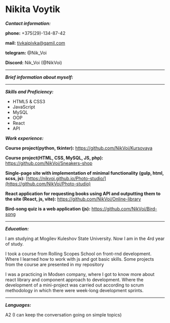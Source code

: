 # Nikita Voytik

***Contact information:***

**phone:** +375(29)-134-87-42 

**mail:** tivkaipivka@gamil.com 

**telegram:** @Nik_Voi 

**Discord:** Nik_Voi (@NikVoi)

********* 

***Brief information about myself:*** 



********* 

***Skills and Proficiency:***

+ HTML5 & CSS3 
+ JavaScript
+ MySQL
+ OOP
+ React
+ API

***Work experience:***

**Course project(python, tkinter):** https://github.com/NikVoi/Kursovaya

**Course project(HTML, CSS, MySQL, JS, php):** https://github.com/NikVoi/Sneakers-shop

**Single-page site with implementation of minimal functionality (gulp, html, scss, js):** [https://nikvoi.github.io/Photo-studio/](https://github.com/NikVoi/Photo-studio)

**React application for requesting books using API and outputting them to the site (React, js, vite):** https://github.com/NikVoi/Online-library

**Bird-song quiz is a web application (js):** https://github.com/NikVoi/Bird-song

********* 
***Education:***

I am studying at Mogilev Kuleshov State University. Now I am in the 4rd year of study.

I took a course from Rolling Scopes School on front-rnd development. Where I learned how to work with js and got basic skills. Some projects from the course are presented in my repository 

I was a practicing in Modsen company, where I got to know more about react library and component approach to development. Where the development of a mini-project was carried out according to scrum methodology in which there were week-long development sprints. 

********* 
***Languages:***

A2 (I can keep the conversation going on simple topics)
